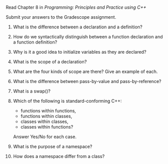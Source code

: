 Read Chapter 8 in _Programming: Principles and Practice using C++_

Submit your answers to the Gradescope assignment.

1. What is the difference between a declaration and a definition?
2. How do we syntactically distinguish between a function declaration and a function definition?
3. Why is it a good idea to initialize variables as they are declared?
4. What is the scope of a declaration?
5. What are the four kinds of scope are there? Give an example of each.
6. What is the difference between pass-by-value and pass-by-reference?
7. What is a swap()?
8. Which of the following is standard-conforming C++: 
   - functions within functions, 
   - functions within classes, 
   - classes within classes, 
   - classes within functions?
   
   Answer Yes/No for each case. 
9. What is the purpose of a namespace?
10. How does a namespace differ from a class?
